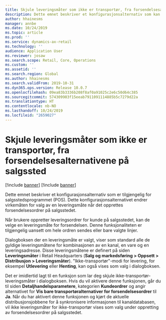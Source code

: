 ```yaml
---
title: Skjule leveringsmåter som ikke er transportør, fra forsendelsesalternativene på salgssted
description: Dette emnet beskriver et konfigurasjonsalternativ som kan forhindre at leveringsmåter fra ikke-transportører vises for det merkede området når forsendelsesordrer opprettes i salgsstedsprogrammet (POS).
author: hhainesms
manager: annbe
ms.date: 10/24/2019
ms.topic: article
ms.prod: ''
ms.service: dynamics-ax-retail
ms.technology: ''
audience: Application User
ms.reviewer: josaw
ms.search.scope: Retail, Core, Operations
ms.custom: ''
ms.assetid: ''
ms.search.region: Global
ms.author: hhainesms
ms.search.validFrom: 2019-10-31
ms.dyn365.ops.version: Release 10.0.7
ms.openlocfilehash: 09ea83b3336b208f8af0a91025c2e6c50d64c385
ms.sourcegitcommit: 574309903f15eeab7911091114885b5c7279d22a
ms.translationtype: HT
ms.contentlocale: nb-NO
ms.lasthandoff: 10/24/2019
ms.locfileid: "2659027"
---
```

# <a name="hide-non-carrier-delivery-modes-from-the-shipping-options-in-pos"></a>Skjule leveringsmåter som ikke er transportør, fra forsendelsesalternativene på salgssted

[!include [banner](includes/preview-banner.md)]
[!include [banner](includes/banner.md)]

Dette emnet beskriver et konfigurasjonsalternativ som er tilgjengelig for salgsstedsprogrammet (POS). Dette konfigurasjonsalternativet endrer virkemåten for valg av en leveringsmåte når det opprettes forsendelsesordrer på salgsstedet.

Når brukere oppretter leveringsordrer for kunde på salgsstedet, kan de velge en leveringsmåte for forsendelsen. Denne funksjonaliteten er tilgjengelig uansett om hele ordren sendes eller bare valgte linjer.

Dialogboksen der en leveringsmåte er valgt, viser som standard alle de gyldige leveringsmåtene for kombinasjonen av en kanal, en vare og en leveringsadresse. Disse leveringsmåtene er definert på siden **Leveringsmåter** i Retail Headquarters (**Salg og markedsføring \> Oppsett \> Distribusjon \> Leveringsmåter**). "Ikke-transportør"-modi for levering, for eksempel **Utlevering** eller **Henting**, kan også vises som valg i dialogboksen.

Det er imidlertid lagt til en funksjon som lar deg skjule ikke-transportør-leveringsmåter i dialogboksen. Hvis du vil aktivere denne funksjonen, går du til siden **Detaljhandelsparametere**, kategorien **Kundeordrer** og angir alternativet for **Vis bare transportøralternativer for forsendelsesordrer** til **Ja**. Når du har aktivert denne funksjonen og kjørt de aktuelle distribusjonsjobbene for å synkronisere informasjonen til kanaldatabasen, vil ikke leveringsmåter for ikke-transportør vises som valg under oppretting av forsendelsesordrer på salgsstedet.
